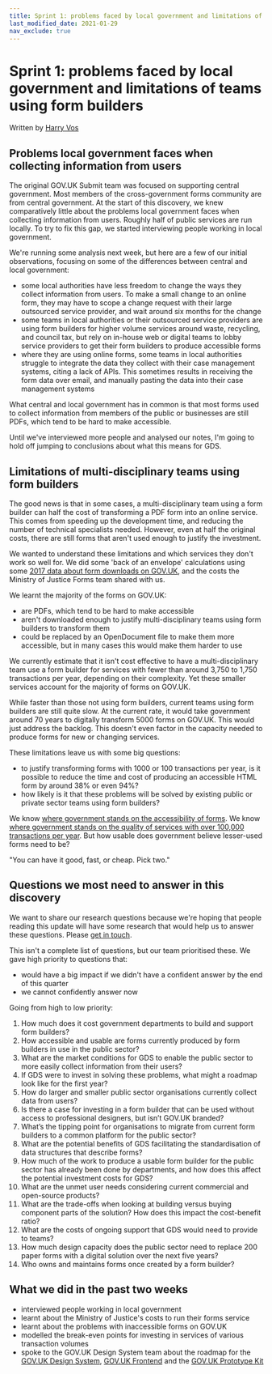```yaml
---
title: Sprint 1: problems faced by local government and limitations of teams using form builders
last_modified_date: 2021-01-29
nav_exclude: true
---
```


# Sprint 1: problems faced by local government and limitations of teams using form builders

Written by [Harry Vos](https://twitter.com/vosageroll)

## Problems local government faces when collecting information from users

The original GOV.UK Submit team was focused on supporting central government. Most members of the cross-government forms community are from central government. At the start of this discovery, we knew comparatively little about the problems local government faces when collecting information from users. Roughly half of public services are run locally. To try to fix this gap, we started interviewing people working in local government.

We're running some analysis next week, but here are a few of our initial observations, focusing on some of the differences between central and local government:

- some local authorities have less freedom to change the ways they collect information from users. To make a small change to an online form, they may have to scope a change request with their large outsourced service provider, and wait around six months for the change
- some teams in local authorities or their outsourced service providers are using form builders for higher volume services around waste, recycling, and council tax, but rely on in-house web or digital teams to lobby service providers to get their form builders to produce accessible forms
- where they are using online forms, some teams in local authorities struggle to integrate the data they collect with their case management systems, citing a lack of APIs. This sometimes results in receiving the form data over email, and manually pasting the data into their case management systems

What central and local government has in common is that most forms used to collect information from members of the public or businesses are still PDFs, which tend to be hard to make accessible.

Until we've interviewed more people and analysed our notes, I'm going to hold off jumping to conclusions about what this means for GDS.

## Limitations of multi-disciplinary teams using form builders

The good news is that in some cases, a multi-disciplinary team using a form builder can half the cost of transforming a PDF form into an online service. This comes from speeding up the development time, and reducing the number of technical specialists needed. However, even at half the original costs, there are still forms that aren't used enough to justify the investment.

We wanted to understand these limitations and which services they don't work so well for. We did some 'back of an envelope' calculations using some [2017 data about form downloads on GOV.UK](https://github.com/alphagov/government-form-data/blob/master/data/download.tsv), and the costs the Ministry of Justice Forms team shared with us.

We learnt the majority of the forms on GOV.UK:

- are PDFs, which tend to be hard to make accessible
- aren't downloaded enough to justify multi-disciplinary teams using form builders to transform them
- could be replaced by an OpenDocument file to make them more accessible, but in many cases this would make them harder to use

We currently estimate that it isn't cost effective to have a multi-disciplinary team use a form builder for services with fewer than around 3,750 to 1,750 transactions per year, depending on their complexity. Yet these smaller services account for the majority of forms on GOV.UK.

While faster than those not using form builders, current teams using form builders are still quite slow. At the current rate, it would take government around 70 years to digitally transform 5000 forms on GOV.UK. This would just address the backlog. This doesn't even factor in the capacity needed to produce forms for new or changing services.

These limitations leave us with some big questions:

- to justify transforming forms with 1000 or 100 transactions per year, is it possible to reduce the time and cost of producing an accessible HTML form by around 38% or even 94%?
- how likely is it that these problems will be solved by existing public or private sector teams using form builders?

We know [where government stands on the accessibility of forms](https://www.gov.uk/guidance/make-your-website-or-app-accessible-and-publish-an-accessibility-statement). We know [where government stands on the quality of services with over 100,000 transactions per year](https://www.gov.uk/service-manual/service-standard). But how usable does government believe lesser-used forms need to be?

"You can have it good, fast, or cheap. Pick two."

## Questions we most need to answer in this discovery

We want to share our research questions because we're hoping that people reading this update will have some research that would help us to answer these questions. Please [get in touch](https://twitter.com/vosageroll).

This isn't a complete list of questions, but our team prioritised these. We gave high priority to questions that:

- would have a big impact if we didn't have a confident answer by the end of this quarter
- we cannot confidently answer now

Going from high to low priority:

1. How much does it cost government departments to build and support form builders?
2. How accessible and usable are forms currently produced by form builders in use in the public sector?
3. What are the market conditions for GDS to enable the public sector to more easily collect information from their users?
4. If GDS were to invest in solving these problems, what might a roadmap look like for the first year?
5. How do larger and smaller public sector organisations currently collect data from users?
6. Is there a case for investing in a form builder that can be used without access to professional designers, but isn’t GOV.UK branded?
7. What’s the tipping point for organisations to migrate from current form builders to a common platform for the public sector?
8. What are the potential benefits of GDS facilitating the standardisation of data structures that describe forms?
9. How much of the work to produce a usable form builder for the public sector has already been done by departments, and how does this affect the potential investment costs for GDS?
10. What are the unmet user needs considering current commercial and open-source products?
11. What are the trade-offs when looking at building versus buying component parts of the solution? How does this impact the cost-benefit ratio?
12. What are the costs of ongoing support that GDS would need to provide to teams?
13. How much design capacity does the public sector need to replace 200 paper forms with a digital solution over the next five years?
14. Who owns and maintains forms once created by a form builder?

## What we did in the past two weeks

- interviewed people working in local government
- learnt about the Ministry of Justice's costs to run their forms service
- learnt about the problems with inaccessible forms on GOV.UK
- modelled the break-even points for investing in services of various transaction volumes
- spoke to the GOV.UK Design System team about the roadmap for the [GOV.UK Design System](https://design-system.service.gov.uk/), [GOV.UK Frontend](https://frontend.design-system.service.gov.uk/#gov-uk-frontend) and the [GOV.UK Prototype Kit](https://govuk-prototype-kit.herokuapp.com/)
